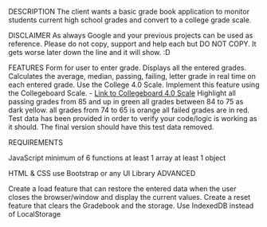 DESCRIPTION
The client wants a basic grade book application to monitor students current high school grades and convert to a college grade scale.

DISCLAIMER
As always Google and your previous projects can be used as reference.
Please do not copy, support and help each but DO NOT COPY. It gets worse later down the line and it will show. :D

FEATURES
Form for user to enter grade.
Displays all the entered grades.
Calculates the average, median, passing, failing, letter grade in real time on each entered grade.
Use the College 4.0 Scale. Implement this feature using the Collegeboard Scale. - [Link to Collegeboard 4.0 Scale](https://bigfuture.collegeboard.org/plan-for-college/get-started/how-to-convert-gpa-4.0-scale)
Highlight all passing grades from 85 and up in green
all grades between 84 to 75 as dark yellow.
all grades from 74 to 65 is orange
all failed grades are in red.
Test data has been provided in order to verify your code/logic is working as it should. The final version should have this test data removed.

REQUIREMENTS

JavaScript
minimum of 6 functions
at least 1 array
at least 1 object

HTML & CSS
use Bootstrap or any UI Library
ADVANCED

Create a load feature that can restore the entered data when the user closes the browser/window and display the current values.
Create a reset feature that clears the Gradebook and the storage.
Use IndexedDB instead of LocalStorage